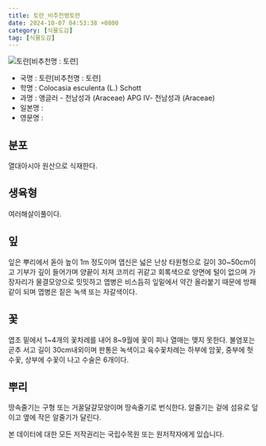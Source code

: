 ```yaml
---
title: 토란_비추천명토련
date: 2024-10-07 04:53:38 +0800
category: [식물도감]
tag: [식물도감]
---
```




![토란[비추천명 : 토련]](/fileUpload/plants/basic/Araceae/Colocasia/24139/24139_1_th2.JPG)
- 국명 : 토란[비추천명 : 토련]
- 학명 : Colocasia esculenta (L.) Schott
- 과명 : 앵글러 - 천남성과 (Araceae) APG Ⅳ- 천남성과 (Araceae)
- 일본명 : 
- 영문명 : 


## 분포
열대아시아 원산으로 식재한다.
## 생육형
여러해살이풀이다.
## 잎
잎은 뿌리에서 돋아 높이 1m 정도이며 엽신은 넓은 난상 타원형으로 길이 30~50cm이고 기부가 깊이 들어가며 양끝이 처져 코끼리 귀같고 회록색으로 양면에 털이 없으며 가장자리가 물결모양으로 밋밋하고 엽병은 비스듬히 잎밑에서 약간 올라붙기 때문에 방패같이 되며 엽병은 짙은 녹색 또는 자갈색이다. 
## 꽃
엽초 밑에서 1~4개의 꽃차례를 내어 8~9월에 꽃이 피나 열매는 맺지 못한다. 불염포는 곧추 서고 길이 30cm내외이며 판통은 녹색이고 육수꽃차례는 하부에 암꽃, 중부에 헛수꽃, 상부에 수꽃이 나고 수술은 6개이다.
## 뿌리
땅속줄기는 구형 또는 거꿀달걀모양이며 땅속줄기로 번식한다. 알줄기는 겉에 섬유로 덮이고 옆에 작은 알줄기가 달린다.






본 데이터에 대한 모든 저작권리는 국립수목원 또는 원저작자에게 있습니다.
